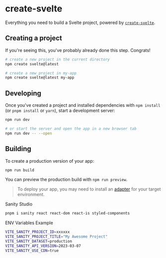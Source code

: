 # create-svelte

Everything you need to build a Svelte project, powered by [`create-svelte`](https://github.com/sveltejs/kit/tree/master/packages/create-svelte).

## Creating a project

If you're seeing this, you've probably already done this step. Congrats!

```bash
# create a new project in the current directory
npm create svelte@latest

# create a new project in my-app
npm create svelte@latest my-app
```

## Developing

Once you've created a project and installed dependencies with `npm install` (or `pnpm install` or `yarn`), start a development server:

```bash
npm run dev

# or start the server and open the app in a new browser tab
npm run dev -- --open
```

## Building

To create a production version of your app:

```bash
npm run build
```

You can preview the production build with `npm run preview`.

> To deploy your app, you may need to install an [adapter](https://kit.svelte.dev/docs/adapters) for your target environment.

Sanity Studio

```bash
pnpm i sanity react react-dom react-is styled-components
```

ENV Variables Example

```bash
VITE_SANITY_PROJECT_ID=xxxxxx
VITE_SANITY_PROJECT_TITLE="My Awesome Project"
VITE_SANITY_DATASET=production
VITE_SANITY_API_VERSION=2023-03-07
VITE_SANITY_USE_CDN=true
```
